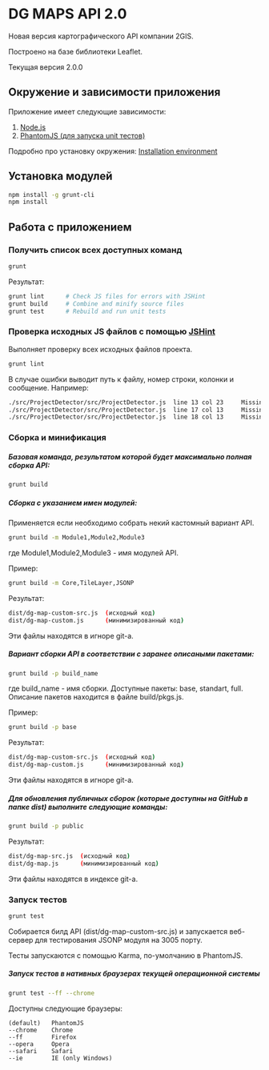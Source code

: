 DG MAPS API 2.0
====

Новая версия картографического API компании 2GIS.

Построено на базе библиотеки Leaflet.

Текущая версия 2.0.0

## Окружение и зависимости приложения

Приложение имеет следующие зависимости:

1. [Node.js]
2. [PhantomJS (для запуска unit тестов)]

[Node.js]: http://nodejs.org/
[PhantomJS (для запуска unit тестов)]: http://phantomjs.org/download.html

Подробно про установку окружения: [Installation environment]

[Installation environment]: https://github.com/yarikos/DG.MapsAPI/wiki/Installation-environment

## Установка модулей

```bash
npm install -g grunt-cli
npm install
```

## Работа с приложением

### Получить список всех доступных команд

```bash
grunt
```

Результат:

```bash
grunt lint      # Check JS files for errors with JSHint  
grunt build     # Combine and minify source files  
grunt test      # Rebuild and run unit tests  
```

### Проверка исходных JS файлов с помощью [JSHint]

Выполняет проверку всех исходных файлов проекта.

```bash
grunt lint
```

В случае ошибки выводит путь к файлу, номер строки, колонки и сообщение. Например:

```bash
./src/ProjectDetector/src/ProjectDetector.js  line 13 col 23	 Missing space after ':'.
./src/ProjectDetector/src/ProjectDetector.js  line 17 col 13	 Missing space after ':'.
./src/ProjectDetector/src/ProjectDetector.js  line 18 col 13	 Missing space after ':'.
```

[JSHint]: http://jshint.com/docs/

### Сборка и минификация

##### Базовая команда, результатом которой будет максимально полная сборка API:

```bash
grunt build
```

##### Сборка с указанием имен модулей:

Применяется если необходимо собрать некий кастомный вариант API.

```bash
grunt build -m Module1,Module2,Module3
```
где Module1,Module2,Module3 - имя модулей API. 

Пример:

```bash
grunt build -m Core,TileLayer,JSONP
```

Результат:

```bash
dist/dg-map-custom-src.js  (исходный код)
dist/dg-map-custom.js      (минимизированный код)
```
Эти файлы находятся в игноре git-a.

##### Вариант сборки API в соответствии с заранее описаными пакетами:

```bash
grunt build -p build_name
```

где build_name - имя сборки. Доступные пакеты: base, standart, full.
Описание пакетов находится в файле build/pkgs.js.

Пример:

```bash
grunt build -p base
```

Результат:

```bash
dist/dg-map-custom-src.js  (исходный код)
dist/dg-map-custom.js      (минимизированный код)
```
Эти файлы находятся в игноре git-a.

##### Для обновления публичных сборок (которые доступны на GitHub в папке dist) выполните следующие команды:

```bash
grunt build -p public
```

Результат:

```bash
dist/dg-map-src.js  (исходный код)
dist/dg-map.js      (минимизированный код)
```
Эти файлы находятся в индексе git-a.

### Запуск тестов

```bash
grunt test
```

Собирается билд API (dist/dg-map-custom-src.js) и запускается веб-сервер для тестирования JSONP модуля на 3005 порту.

Тесты запускаются с помощью Karma, по-умолчанию в PhantomJS.

##### Запуск тестов в нативных браузерах текущей операционной системы

```bash
grunt test --ff --chrome
```

Доступны следующие браузеры:

    (default)   PhantomJS
    --chrome    Chrome
    --ff        Firefox
    --opera     Opera
    --safari    Safari
    --ie        IE (only Windows)
